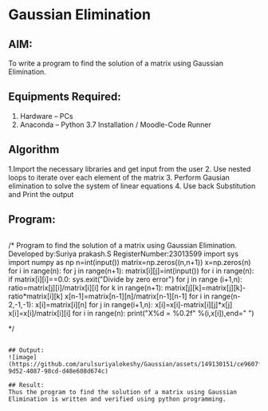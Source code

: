 # Gaussian Elimination

## AIM:
To write a program to find the solution of a matrix using Gaussian Elimination.

## Equipments Required:
1. Hardware – PCs
2. Anaconda – Python 3.7 Installation / Moodle-Code Runner

## Algorithm
1.Import the necessary libraries and get input from the user
2. Use nested loops to iterate over each element of the matrix
3. Perform Gausian elimination to solve the system of linear equations
4. Use back Substitution and Print the output

## Program:
```python
```
/*
Program to find the solution of a matrix using Gaussian Elimination.
Developed by:Suriya prakash.S 
RegisterNumber:23013599
import sys
import numpy as np
n=int(input())
matrix=np.zeros((n,n+1))
x=np.zeros(n)
for i in range(n):
    for j in range(n+1):
        matrix[i][j]=int(input())
for i in range(n):
    if matrix[i][i]==0.0:
        sys.exit("Divide by zero error")
    for j in range (i+1,n):
        ratio=matrix[j][i]/matrix[i][i]
        for k in range(n+1):
            matrix[j][k]=matrix[j][k]-ratio*matrix[i][k]
x[n-1]=matrix[n-1][n]/matrix[n-1][n-1]
for i in range(n-2,-1,-1):
    x[i]=matrix[i][n]
    for j in range(i+1,n):
        x[i]=x[i]-matrix[i][j]*x[j]
    x[i]=x[i]/matrix[i][i]
for i in range(n):
    print("X%d = %0.2f" %(i,x[i]),end=" ")

*/
```

## Output:
![image](https://github.com/arulsuriyalokeshy/Gaussian/assets/149130151/ce9607f8-9d52-4087-98cd-d48e608d674c)

## Result:
Thus the program to find the solution of a matrix using Gaussian Elimination is written and verified using python programming.

